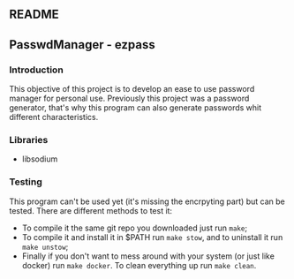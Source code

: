 README
------

## PasswdManager - ezpass
### Introduction
This objective of this project is to develop an ease to use password manager
for personal use. Previously this project was a password generator, that's why
this program can also generate passwords whit different characteristics.

### Libraries
+ libsodium

### Testing
This program can't be used yet (it's missing the encrpyting part) but can be
tested. There are different methods to test it:
+ To compile it the same git repo you downloaded just run `make`;
+ To compile it and install it in $PATH run `make stow`, and to uninstall it run
  `make unstow`;
+ Finally if you don't want to mess around with your system (or just like
  docker) run `make docker`.
To clean everything up run `make clean`.
